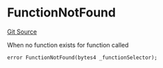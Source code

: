 # FunctionNotFound
[Git Source](https://github.com/thrackle-io/tron/blob/f0e9b435619e8bdc38f4e9105781dfc663d9f089/src/client/token/handler/diamond/HandlerDiamond.sol)

When no function exists for function called


```solidity
error FunctionNotFound(bytes4 _functionSelector);
```


